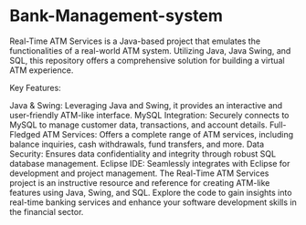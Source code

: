 # Bank-Management-system
Real-Time ATM Services is a Java-based project that emulates the functionalities of a real-world ATM system. Utilizing Java, Java Swing, and SQL, this repository offers a comprehensive solution for building a virtual ATM experience.

Key Features:

Java & Swing: Leveraging Java and Swing, it provides an interactive and user-friendly ATM-like interface.
MySQL Integration: Securely connects to MySQL to manage customer data, transactions, and account details.
Full-Fledged ATM Services: Offers a complete range of ATM services, including balance inquiries, cash withdrawals, fund transfers, and more.
Data Security: Ensures data confidentiality and integrity through robust SQL database management.
Eclipse IDE: Seamlessly integrates with Eclipse for development and project management.
The Real-Time ATM Services project is an instructive resource and reference for creating ATM-like features using Java, Swing, and SQL. Explore the code to gain insights into real-time banking services and enhance your software development skills in the financial sector.
